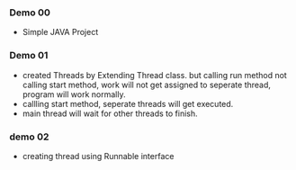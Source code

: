 ### Demo 00
- Simple JAVA Project

### Demo 01
- created Threads by Extending Thread class. but calling run method not calling start method, work will not get assigned to seperate thread, program will work normally.
- callling start method, seperate threads will get executed.
- main thread will wait for other threads to finish.

### demo 02
- creating thread using Runnable interface